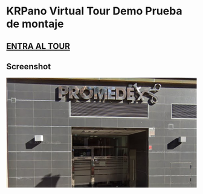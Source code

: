 # KRPano Virtual Tour Demo Prueba de montaje

## [ENTRA AL TOUR](https://raspkik.github.io/Prueba/tour.html)

## Screenshot

![screenshot](models/screenshot.png)
